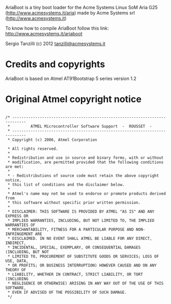 AriaBoot is a tiny boot loader for the Acme Systems Linux SoM
Aria G25 (http://www.acmesystems.it/aria) made by
Acme Systems srl (http://www.acmesystems.it)

To know how to compile AriaBoot follow this link:
http://www.acmesystems.it/ariaboot

Sergio Tanzilli (c) 2012 tanzilli@acmesystems.it

# Credits and copyrights

AriaBoot is based on Atmel AT91Bootstrap 5 series version 1.2

# Original Atmel copyright notice

<pre>
<code>
/* ----------------------------------------------------------------------------
 *         ATMEL Microcontroller Software Support  -  ROUSSET  -
 * ----------------------------------------------------------------------------
 * Copyright (c) 2006, Atmel Corporation

 * All rights reserved.
 *
 * Redistribution and use in source and binary forms, with or without
 * modification, are permitted provided that the following conditions are met:
 *
 * - Redistributions of source code must retain the above copyright notice,
 * this list of conditions and the disclaimer below.
 *
 * Atmel's name may not be used to endorse or promote products derived from
 * this software without specific prior written permission.
 *
 * DISCLAIMER: THIS SOFTWARE IS PROVIDED BY ATMEL "AS IS" AND ANY EXPRESS OR
 * IMPLIED WARRANTIES, INCLUDING, BUT NOT LIMITED TO, THE IMPLIED WARRANTIES OF
 * MERCHANTABILITY, FITNESS FOR A PARTICULAR PURPOSE AND NON-INFRINGEMENT ARE
 * DISCLAIMED. IN NO EVENT SHALL ATMEL BE LIABLE FOR ANY DIRECT, INDIRECT,
 * INCIDENTAL, SPECIAL, EXEMPLARY, OR CONSEQUENTIAL DAMAGES (INCLUDING, BUT NOT
 * LIMITED TO, PROCUREMENT OF SUBSTITUTE GOODS OR SERVICES; LOSS OF USE, DATA,
 * OR PROFITS; OR BUSINESS INTERRUPTION) HOWEVER CAUSED AND ON ANY THEORY OF
 * LIABILITY, WHETHER IN CONTRACT, STRICT LIABILITY, OR TORT (INCLUDING
 * NEGLIGENCE OR OTHERWISE) ARISING IN ANY WAY OUT OF THE USE OF THIS SOFTWARE,
 * EVEN IF ADVISED OF THE POSSIBILITY OF SUCH DAMAGE.
 */
</code>
</pre>
